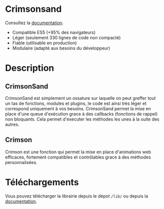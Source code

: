 # Crimsonsand

Consultez la [documentation](https://crimson.aicardi.pro/doc/).

- Compatible ES5 (+95% des navigateurs)
- Léger (seulement 330 lignes de code non compacté)
- Fiable (utilisable en production)
- Modulaire (adapté aux besoins du développeur)

# Description

## CrimsonSand

CrimsonSand est simplement un ossature sur laquelle on peut greffer tout un tas de fonctions, modules et plugins, le code est ainsi très léger et correspond uniquement à vos besoins. CrimsonSand permet la mise en place d'une queue d'exécution grace à des callbacks (fonctions de rappel) non bloquants. Cela permet d'executer les méthodes les unes à la suite des autres.

## Crimson

Crimson est une fonction qui permet la mise en place d'animations web efficaces, fortement compatibles et contrôlables grace à des méthodes personnalisées.

# Téléchargements

Vous pouvez télécharger la librairie depuis le dépot `/lib/` ou depuis la [documentation](https://crimsonsand.enzoaicardi.com/doc/).